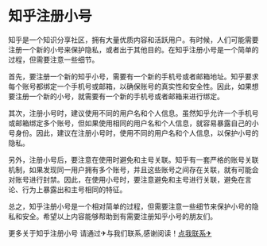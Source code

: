 # 知乎注册小号

知乎是一个知识分享社区，拥有大量优质内容和活跃用户。有时候，人们可能需要注册一个新的小号来保护隐私，或者出于其他目的。在知乎注册小号是一个简单的过程，但需要注意一些细节。

首先，要注册一个新的知乎小号，需要有一个新的手机号或者邮箱地址。知乎要求每个账号都绑定一个手机号或邮箱，以确保账号的真实性和安全性。因此，如果想要注册一个新的小号，就需要有一个新的手机号或者邮箱来进行绑定。

其次，注册小号时，建议使用不同的用户名和个人信息。虽然知乎允许一个手机号或邮箱绑定多个账号，但如果使用相同的用户名和个人信息，就容易暴露自己的小号身份。因此，建议在注册小号时，使用不同的用户名和个人信息，以保护小号的隐私。

另外，注册小号后，要注意在使用时避免和主号关联。知乎有一套严格的账号关联机制，如果发现同一用户拥有多个账号，并且这些账号之间存在关联，就有可能会对账号进行封禁。因此，在使用小号时，要注意避免和主号进行关联，避免在言论、行为上暴露出和主号相同的特征。

总之，知乎注册小号是一个相对简单的过程，但需要注意一些细节来保护小号的隐私和安全。希望以上内容能够帮助到有需要注册知乎小号的朋友们。

更多关于知乎注册小号 请通过✈与我们联系,感谢阅读！[点我联系✈](https://pro.k02.cc)